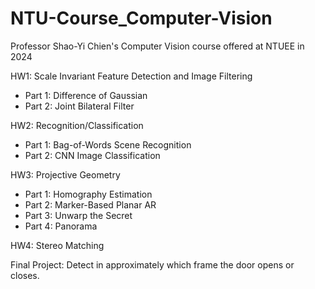 # NTU-Course_Computer-Vision
Professor Shao-Yi Chien's Computer Vision course offered at NTUEE in 2024

HW1: Scale Invariant Feature Detection and Image Filtering
- Part 1: Difference of Gaussian
- Part 2: Joint Bilateral Filter

HW2: Recognition/Classification
- Part 1: Bag-of-Words Scene Recognition
- Part 2: CNN Image Classification

HW3: Projective Geometry
- Part 1: Homography Estimation
- Part 2: Marker-Based Planar AR
- Part 3: Unwarp the Secret
- Part 4: Panorama

HW4: Stereo Matching

Final Project: Detect in approximately which frame the door opens or closes.
